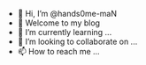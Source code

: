 - 👋 Hi, I’m @hands0me-maN
- 👀 Welcome to my blog
- 🌱 I’m currently learning ...
- 💞️ I’m looking to collaborate on ...
- 📫 How to reach me ...

<!---
hands0me-maN/hands0me-maN is a ✨ special ✨ repository because its `README.md` (this file) appears on your GitHub profile.
You can click the Preview link to take a look at your changes.
--->
